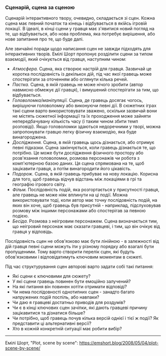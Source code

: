 ### Сценарій, сцена за сценою

Сценарій інтерактивного твору, очевидно, складається зі сцен. Кожна сцена має певний початок та кінець і відбувається в якійсь ігровій локації. В ідеалі, в кінці сцени у гравця має з'явитися новий погляд на те, що відбувається, або нова проблема, яка потребує вирішення, або нове запитання про те, що буде далі.

Але звичайні поради щодо написання сцен не завжди підходять для інтерактивних творів. Емілі Шорт пропонує розділити сцени за типом взаємодії, який очікується від гравця, наступним чином:
* *Атмосфера.* Сцена, яка створює настрій для гравця. Зазвичай це коротка послідовність із декількох дій, під час якої гравець може спостерігати за оточенням або оглянути кілька речей.
* *Пастка.* Сцена, в якій гравець не може нічого зробити (автор навмисно обмежує дії гравця), і вимушений спостерігати за тим, що відбувається.
* *Головоломка/маніпуляції.* Сцена, де гравець досягає чогось, вирішуючи головоломку або виконуючи певні дії. В сюжетних іграх такі сцени варто використовувати зважено, оскільки зазвичай вони не містять сюжетної інформації та їх проходження може зайняти непередбачувану кількість часу (і таким чином збити темп розповіді). Якщо головоломки здаються недоречними у творі, можна запропонувати гравцю легку фізичну взаємодію, яка буде винагороджена.
* *Дослідження.* Сцена, в якій гравець щось дізнається, або отримує певні підказки. Сцена закінчується, коли гравець дізнається те, що потрібно. Це може бути дослідження фізичного простору або розв'язання головоломки, розмова персонажів чи робота з комп'ютерною базою даних. Ця сцена спрямована на те, щоб зацікавити гравця, а потім винагородити його цікавість.
* *Подорож.* Сцена, в якій гравець прибуває на нову локацію. Корисна для того, щоб гравець відчув відстань між локаціями в грі та географію ігрового світу.
* *Фільм.* Послідовність подій, яка розгортається у присутності гравця, але гравець не може ніяк вплинути на ці події. Можна використовувати тоді, коли автор має точну послідовність подій, на яких він хоче, щоб гравець був присутній - наприклад, підслуховував розмову між іншими персонажами або спостерігав за певною подією.
* *Бесіда.* Розмова з неігровим персонажем. Сцена визначається тим, що неігровий персонаж має сказати гравцеві, і тим, що він очікує від гравця у відповідь.

Послідовність сцен не обов'язково має бути лінійною - в залежності від дій гравця певні сцени можуть іти у різному порядку або взагалі бути пропущеними. Тому варто створити перелік сцен, які будуть обов'язковими і відповідатимуть ключовим моментам в сюжеті.

Під час структурування сцен авторові варто задати собі такі питання:
- Які сцени є ключовими для сюжету? 
- У які сцени гравець повинен бути емоційно залучений?
- На які питання він повинен хотіти отримати відповіді?
- Чи нема послідовності однотипних сцен - занадто багато напружених подій поспіль, або навпаки? 
- Чи даю я гравцеві достатньо приводів для роздумів?
- Чи є в кінці ключових сцен зачіпки, які дають гравцеві причину зацікавитися та дізнатися більше?
- Чи потрібно, щоб гравець почув кілька версій однієї і тієї ж події? Як представити ці альтернативні версії?
- Хто в кожній конкретній ситуації має робити вибір?

---
Емілі Шорт, "Plot, scene by scene": https://emshort.blog/2008/05/04/plot-scene-by-scene/